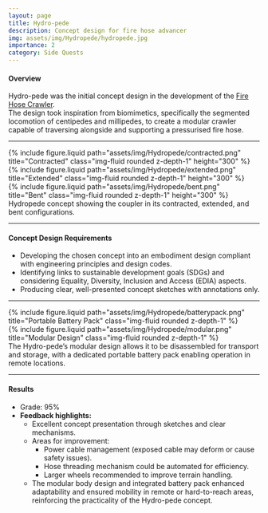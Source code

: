 ```yaml
---
layout: page
title: Hydro-pede
description: Concept design for fire hose advancer
img: assets/img/Hydropede/hydropede.jpg
importance: 2
category: Side Quests
---
```


#### Overview

Hydro-pede was the initial concept design in the development of the [Fire Hose Crawler](https://dineth5.github.io/projects/firehose/).  
The design took inspiration from biomimetics, specifically the segmented locomotion of centipedes and millipedes, to create a modular crawler capable of traversing alongside and supporting a pressurised fire hose.

---

<div class="row">
  <div class="col-sm mt-3 mt-md-0">
    {% include figure.liquid 
       path="assets/img/Hydropede/contracted.png" 
       title="Contracted" 
       class="img-fluid rounded z-depth-1" 
       height="300" %}
  </div>
  <div class="col-sm mt-3 mt-md-0">
    {% include figure.liquid 
       path="assets/img/Hydropede/extended.png" 
       title="Extended" 
       class="img-fluid rounded z-depth-1" 
       height="300" %}
  </div>
  <div class="col-sm mt-3 mt-md-0">
    {% include figure.liquid 
       path="assets/img/Hydropede/bent.png" 
       title="Bent" 
       class="img-fluid rounded z-depth-1" 
       height="300" %}
  </div>
</div>
<div class="caption">
  Hydropede concept showing the coupler in its contracted, extended, and bent configurations.
</div>

---

#### Concept Design Requirements

- Developing the chosen concept into an embodiment design compliant with engineering principles and design codes.
- Identifying links to sustainable development goals (SDGs) and considering Equality, Diversity, Inclusion and Access (EDIA) aspects.
- Producing clear, well-presented concept sketches with annotations only.

---

<div class="row">
  <div class="col-sm mt-3 mt-md-0">
    {% include figure.liquid path="assets/img/Hydropede/batterypack.png" title="Portable Battery Pack" class="img-fluid rounded z-depth-1" %}
  </div>
  <div class="col-sm mt-3 mt-md-0">
    {% include figure.liquid path="assets/img/Hydropede/modular.png" title="Modular Design" class="img-fluid rounded z-depth-1" %}
  </div>
</div>
<div class="caption">
  The Hydro-pede’s modular design allows it to be disassembled for transport and storage, with a dedicated portable battery pack enabling operation in remote locations.
</div>

---

#### Results

- Grade: 95%
- **Feedback highlights:**
  - Excellent concept presentation through sketches and clear mechanisms.
  - Areas for improvement:
    - Power cable management (exposed cable may deform or cause safety issues).
    - Hose threading mechanism could be automated for efficiency.
    - Larger wheels recommended to improve terrain handling.
  - The modular body design and integrated battery pack enhanced adaptability and ensured mobility in remote or hard-to-reach areas, reinforcing the practicality of the Hydro-pede concept.
